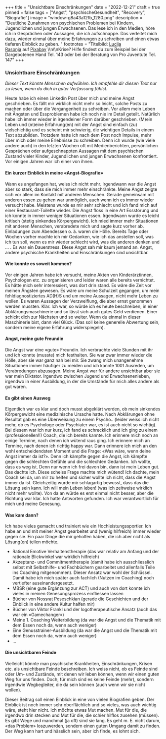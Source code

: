 +++
title = "Unsichtbare Einschränkungen"
date = "2022-12-21"
draft = true
pinned = false
tags = ["Angst", "psychischeGesundheit", "Recovery", "Biografie"]
image = "window-g8a43a12fb_1280.png"
description = "Deutliche Zunahmen von psychischen Problemen bei Kindern, Jugendlichen und jungen Erwachsenen. Das lese ich in den Medien, höre ich in Gesprächen oder Aussagen, die ich aufschnappe. Das verleitet mich dazu, wieder einmal über meine Erfahrungen zu schreiben und einen etwas tieferen Einblick zu geben. "
footnotes = "Titelbild: [Lucija Rasonja](https://pixabay.com/de/users/lrasonja-18839267/?utm_source=link-attribution&utm_medium=referral&utm_campaign=image&utm_content=5850628) auf [Pixabay](https://pixabay.com/de//?utm_source=link-attribution&utm_medium=referral&utm_campaign=image&utm_content=5850628) \\\n\\\nKrise? Hilfe findest du zum Beispiel bei der Dargebotenen Hand Tel. 143 oder bei der Beratung von Pro Juventute Tel. 147"
+++
### Unsichtbare Einschränkungen

*Dieser Text könnte Menschen aufwühlen. Ich empfehle dir diesen Text nur zu lesen, wenn du dich in guter Verfassung fühlst.* 

Heute habe ich einen Linkedin Post über mich und meine Angst geschrieben. Es fällt mir wirklich nicht mehr so leicht, solche Posts zu machen oder über die Vergangenheit zu schreiben. Vor allem mein Leben mit Ängsten und Essproblemen habe ich noch nie im Detail geteilt. Natürlich habe ich immer wieder in irgendeiner Form darüber geschrieben. (M)ein Leben und (m)eine Erfahrung(en) mit der Angst sind einfach (zu) vielschichtig und es scheint mir schwierig, die wichtigen Details in einem Text abzubilden. Trotzdem hatte ich nach dem Post noch Impulse, mehr über mich oder meine Erlebnisse zu schreiben. Denn ich wurde (wie viele andere auch) in den letzten Wochen oft mit Medienberichten, persönlichen Gesprächen oder aufgeschnappten Aussagen mit dem psychischen Zustand vieler Kinder, Jugendlichen und jungen Erwachsenen konfrontiert. Vor einigen Jahren war ich einer von ihnen. 

#### Ein kurzer Einblick in meine «Angst-Biografie»

Wann es angefangen hat, weiss ich nicht mehr. Irgendwann war die Angst aber so stark, dass sie mich immer mehr einschränkte. Meine Angst zeigte sich vor allem im Kontakt mit anderen Menschen. Gerade gemeinsam mit anderen essen zu gehen war unmöglich, auch wenn ich es immer wieder versucht habe. Meistens wurde es mir sehr schlecht und ich fand mich auf einer Restaurant-Toilette wieder. Die Angst floss in eine Art Essstörung und ich konnte in immer weniger Situationen essen. Irgendwann wurde es leicht kritisch (stetig sinkendes Körpergewicht). Ich mied immer mehr Situationen mit anderen Menschen, verabredete mich und sagte kurz vorher ab. Einladungen zum Abendessen o. ä. waren die Hölle. Bereits Tage oder Wochen vorher machte ich mir Gedanken, wie ich das anstellen soll, was ich tun soll, wenn es mir wieder schlecht wird, was die anderen denken und ... . Es war ein Dauerstress. Diese Angst sah mir kaum jemand an. Angst, andere psychische Krankheiten und Einschränkungen sind unsichtbar.  

#### Wie konnte es soweit kommen?

Vor einigen Jahren habe ich versucht, meine Akten von Kinderärztinnen, Psychologen etc. zu organisieren und leider waren alle bereits vernichtet. Es hätte mich sehr interessiert, was dort drin stand. Es wäre die Zeit vor meinen Ängsten gewesen. Es wäre um meine Schulzeit gegangen, um mein fehldiagnostiziertes AD(H)S und um meine Aussagen, nicht mehr Leben zu wollen. Es waren Aussagen der Verzweiflung, die aber ernst genommen werden mussten. Klar. Ich war, so würde ich es heute beschreiben, in einer Abklärungsmaschinerie und so lässt sich auch gutes Geld verdienen. Einer schickt dich zur Nächsten und so weiter. Wenn du einmal in dieser Maschinerie bist, dann viel Glück. (Das soll keine generelle Abwertung sein, sondern meine eigene Erfahrung widerspiegeln).

#### Angst, meine gute Freundin

Die Angst war eine «gute» Freundin. Ich verbrachte viele Stunden mit ihr und ich konnte (musste) mich festhalten. Sie war zwar immer wieder die Hölle, aber sie war ganz nah bei mir. Sie zwang mich unangenehme Situationen immer häufiger zu meiden und ich kannte 1001 Ausreden, um Verabredungen abzusagen. Meine Angst war für andere unsichtbar aber sie war mein Diktator. Irgendwo zwischen Jugend und Erwachsenenleben, irgendwo in einer Ausbildung, in der die Umstände für mich alles andere als gut waren. 

#### Es gibt einen Ausweg

Eigentlich war es klar und doch musst abgeklärt werden, ob mein sinkendes Körpergewicht eine medizinische Ursache hatte. Nach Abklärungen ohne Resultat gab es eine Überweisung zu einem Psycho.. (leider weiss ich nicht mehr, ob es Psychologe oder Psychiater war, es ist auch nicht so wichtig). Bei diesem war ich nur kurz, ich fand es schrecklich und ich ging zu einem (professionellen!!) Coach, die ich bereits kannte. Ich erinnere mich noch an einige Termine, nach denen ich wütend raus ging. Ich erinnere mich an Termine, nach denen ich richtig happy war. Dann erinnere ich mich an den wohl entscheidendsten Moment und die Frage: «Was wäre, wenn deine Angst immer da ist?». Denn ich kämpfte gegen die Angst, ich kämpfte gegen die schlechten Gefühle und die schlechten Gedanken. Ich wollte, dass es weg ist. Denn nur wenn ich frei davon bin, dann ist mein Leben gut. Das dachte ich. Diese scheiss Frage machte mich wütend! Ich dachte, mein Coach sei da, um mir zu helfen und sicher wollte ich nicht, dass die Angst immer da ist. Gleichzeitig wurde mir schlagartig bewusst, dass das die Lösung sein kann. Ich will mein Leben leben! (was ich zeitweise wirklich nicht mehr wollte). Von da an würde es erst einmal nicht besser, aber die Richtung war klar. Ich hatte Antworten gefunden.  Ich war verantwortlich für mich und meine Genesung. 

#### Was kam dann?

Ich habe vieles gemacht und trainiert wie ein Hochleistungssportler. Ich habe an und mit meiner Angst gearbeitet und (wenig hilfreich) immer wieder gegen sie. Ein paar Dinge die mir geholfen haben, die ich aber nicht als Lösung(en) teilen möchte. 

* Rational Emotive Verhaltenstherapie (das war relativ am Anfang und der rationale Blickwinkel war wirklich hilfreich)
* Akzeptanz- und Commitmenttherapie (damit habe ich ausschliesslich selbst mit Selbsthilfe- und Fachbüchern gearbeitet und allenfalls Teile ins Coaching mitgenommen). Dieser Ansatz war wohl der Schlüssel. Damit habe ich mich später auch fachlich (Nutzen im Coaching) noch vertiefter auseinandergesetzt.
* MBSR (eine gute Ergänzung zur ACT) und auch von dort konnte ich vieles in meinen Genesungsprozess einfliessen lassen
* Bücher von Nossrat Peseschkian (gerade die Geschichten und der Einblick in eine andere Kultur halfen mir)
* Bücher von Viktor Frankl und der logotherapeutische Ansatz (auch das war ein «Gamechanger»)
* Meine 1. Coaching Weiterbildung (da war die Angst und die Thematik mit dem Essen noch da, wenn auch weniger)
* Eine Genusstrainer-Ausbildung (da war die Angst und die Thematik mit dem Essen noch da, wenn auch weniger)
* ...

#### Die unsichtbaren Feinde

Vielleicht könnte man psychische Krankheiten, Einschränkungen, Krisen etc. als unsichtbare Feinde beschreiben. Ich weiss nicht, ob es Feinde sind oder Um- und Zustände, mit denen wir leben können, wenn wir einen guten Weg für uns finden. Doch, für mich sind es keine Feinde (mehr), sondern irgendwie Wegbegleiter, die da sein können (auch wenn wir sie nicht wollen). 

Dieser Beitrag soll einen Einblick in eine von vielen Biografien geben. Der Einblick ist noch immer sehr oberflächlich und so vieles, was auch wichtig wäre, steht hier nicht. Ich möchte etwas Mut machen. Mut für die, die irgendwo drin stecken und Mut für die, die schier hilflos zusehen (müssen). Es gibt Wege und manchmal (ja oft) sind sie lang. Es geht m. E. nicht darum, «das Problem» loszuwerden, sondern einen guten Umgang damit zu finden. Der Weg kann hart und hässlich sein, aber ich finde, es lohnt sich.